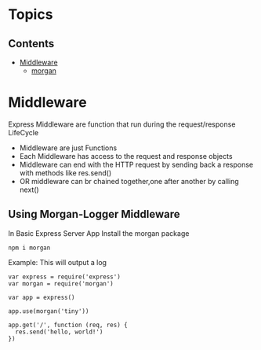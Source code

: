 # Topics 

## Contents

- [Middleware](middleware)
  - [morgan](morgan)


# Middleware
Express Middleware are function that run during the request/response LifeCycle
- Middleware are just Functions
- Each Middleware has access to the request and response objects
- Middleware can end with the HTTP request by sending back a response with methods like res.send()
- OR middleware can br chained together,one after another by calling next()

## Using Morgan-Logger Middleware
In Basic Express Server App Install the morgan package

```
npm i morgan
```

Example: This will output a log 
```
var express = require('express')
var morgan = require('morgan')

var app = express()

app.use(morgan('tiny'))

app.get('/', function (req, res) {
  res.send('hello, world!')
})
```


